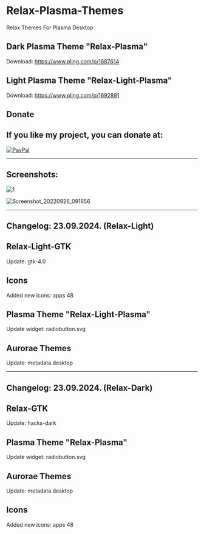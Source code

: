 # Relax-Plasma-Themes
Relax Themes For Plasma Desktop

Dark Plasma Theme "Relax-Plasma"
--------------------------------

Download: https://www.pling.com/p/1687614

Light Plasma Theme "Relax-Light-Plasma"
--------------------------------------

Download: https://www.pling.com/p/1692891


<html>
  <head>
    <meta charset="utf-8" />
  </head>
  <body>
    <h2>Donate</h2>
    <h2>If you like my project, you can donate at:</h2>
    <a href="https://www.paypal.com/paypalme/VesnaLazic">
    <img src="PayPal.png" alt="PayPal" />
    </a>
  </body>
</html>

__________________________________________

Screenshots:
-------------

![1](https://github.com/L4ki/Relax-Plasma-Themes/assets/45247573/e1b4de63-21f0-49c7-a7c0-60d075479489)


![Screenshot_20220926_091656](https://user-images.githubusercontent.com/45247573/216028619-cb61189f-154c-4116-9e66-1800a56f0b82.jpg)

____________________________________________________________________________________________________________________________________

Changelog: 23.09.2024. (Relax-Light)
------------------------------------

Relax-Light-GTK
---------------

Update: gtk-4.0

Icons
------

Added new icons: apps 48

Plasma Theme "Relax-Light-Plasma"
--------------------------------

Update widget: radiobutton.svg

Aurorae Themes
---------------

Update: metadata.desktop
________________________

Changelog: 23.09.2024. (Relax-Dark)
-----------------------------------

Relax-GTK
---------------

Update: hacks-dark

Plasma Theme "Relax-Plasma"
--------------------------------

Update widget: radiobutton.svg

Aurorae Themes
---------------

Update: metadata.desktop

Icons
------

Added new icons: apps 48






